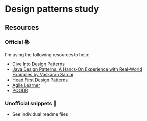 # Design patterns study

## Resources

### Official 📚
I'm using the following resources to help:

- [Dive Into Design Patterns](https://refactoring.guru/design-patterns/book)
- [Java Design Patterns: A Hands-On Experience with Real-World Examples by Vaskaran Sarcar](https://www.apress.com/gp/book/9781484240779)
- [Head First Design Patterns](https://learning.oreilly.com/library/view/head-first-design/0596007124/)
- [Agile Learner](https://www.agilelearner.com/)
- [POODR](https://www.poodr.com/)

### Unofficial snippets 👀
- See individual readme files
